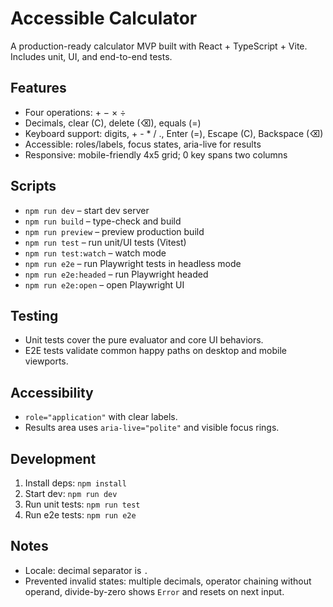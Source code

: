 # Accessible Calculator

A production-ready calculator MVP built with React + TypeScript + Vite. Includes unit, UI, and end-to-end tests.

## Features
- Four operations: + − × ÷
- Decimals, clear (C), delete (⌫), equals (=)
- Keyboard support: digits, + - * / ., Enter (=), Escape (C), Backspace (⌫)
- Accessible: roles/labels, focus states, aria-live for results
- Responsive: mobile-friendly 4x5 grid; 0 key spans two columns

## Scripts
- `npm run dev` – start dev server
- `npm run build` – type-check and build
- `npm run preview` – preview production build
- `npm run test` – run unit/UI tests (Vitest)
- `npm run test:watch` – watch mode
- `npm run e2e` – run Playwright tests in headless mode
- `npm run e2e:headed` – run Playwright headed
- `npm run e2e:open` – open Playwright UI

## Testing
- Unit tests cover the pure evaluator and core UI behaviors.
- E2E tests validate common happy paths on desktop and mobile viewports.

## Accessibility
- `role="application"` with clear labels.
- Results area uses `aria-live="polite"` and visible focus rings.

## Development
1. Install deps: `npm install`
2. Start dev: `npm run dev`
3. Run unit tests: `npm run test`
4. Run e2e tests: `npm run e2e`

## Notes
- Locale: decimal separator is `.`
- Prevented invalid states: multiple decimals, operator chaining without operand, divide-by-zero shows `Error` and resets on next input.
